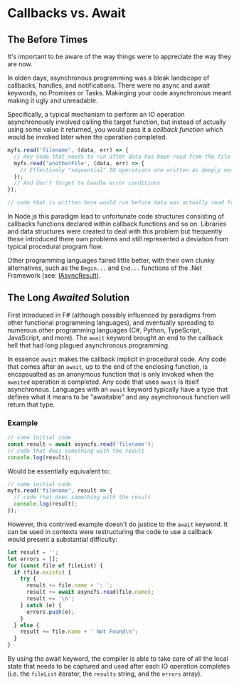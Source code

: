# Callbacks vs. Await

## The Before Times

It's important to be aware of the way things were to appreciate the way they are now.

In olden days, asynchronous programming was a bleak landscape of callbacks, handles, and notifications. There were no async and await keywords, no Promises or Tasks. Makinging your code asynchronous meant making it ugly and unreadable.

Specifically, a typical mechanism to perform an IO operation asynchronously involved calling the target function, but instead of actually using some value it returned, you would pass it a _callback function_ which would be invoked later when the operation completed.

```javascript
myfs.read('filename', (data, err) => {
  // Any code that needs to run after data has been read from the file must be written here
  myfs.read('anotherFile', (data, err) => {
    // Effectively "sequential" IO operations are written as deeply nested callbacks
  });
  // And don't forget to handle error conditions
});

// code that is written here would run before data was actually read from the file
```

In Node.js this paradigm lead to unfortunate code structures consisting of callbacks functions declared within callback functions and so on. Libraries and data structures were created to deal with this problem but frequently these introduced there own problems and still represented a deviation from typical procedural program flow.

Other programming languages faired little better, with their own clunky alternatives, such as the `Begin...` and `End...` functions of the .Net Framework (see: [IAsyncResult](https://learn.microsoft.com/en-us/dotnet/api/system.iasyncresult?view=net-7.0)).

## The Long _Awaited_ Solution

First introduced in F# (although possibly influenced by paradigms from other functional programming languages), and eventually spreading to numerous other programming languages (C#, Python, TypeScript, JavaScript, and more). The `await` keyword brought an end to the callback hell that had long plagued asynchronous programming.

In essence `await` makes the callback implicit in procedural code. Any code that comes after an `await`, up to the end of the enclosing function, is encapsualted as an anonymous function that is only invoked when the `awaited` operation is completed. Any code that uses `await` is itself asynchronous. Languages with an `await` keyword typically have a type that defines what it means to be "awaitable" and any asynchronous function will return that type.

### Example

```javascript
// some initial code
const result = await asyncfs.read('filename');
// code that does something with the result
console.log(result);
```

Would be essentially equivalent to:

```javascript
// some initial code
myfs.read('filename', result => {
  // code that does something with the result
  console.log(result);
});
```

However, this contrived example doesn't do justice to the `await` keyword. It can be used in contexts were restructuring the code to use a callback would present a substantial difficulty:

```javascript
let result = '';
let errors = [];
for (const file of fileList) {
  if (file.exists) {
    try {
      result += file.name + ': ';
      result += await asyncfs.read(file.name);
      result += '\n';
    } catch (e) {
      errors.push(e);
    }
  } else {
    result += file.name + ' Not Found\n';
  }
}
```

By using the await keyword, the compiler is able to take care of all the local state that needs to be captured and used after each IO operation completes (i.e. the `fileList` iterator, the `results` string, and the `errors` array).